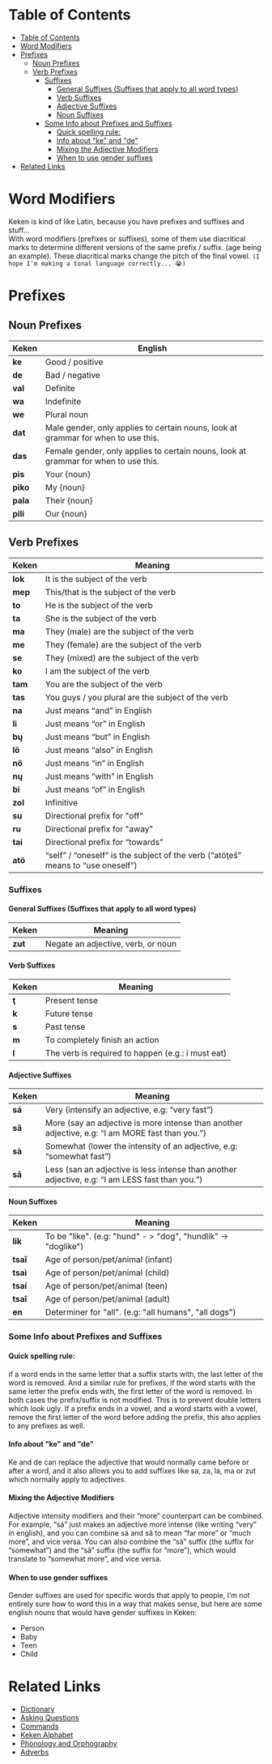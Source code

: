 # Table of Contents
- [Table of Contents](#table-of-contents)
- [Word Modifiers](#word-modifiers)
- [Prefixes](#prefixes)
	- [Noun Prefixes](#noun-prefixes)
	- [Verb Prefixes](#verb-prefixes)
		- [Suffixes](#suffixes)
			- [General Suffixes (Suffixes that apply to all word types)](#general-suffixes-suffixes-that-apply-to-all-word-types)
			- [Verb Suffixes](#verb-suffixes)
			- [Adjective Suffixes](#adjective-suffixes)
			- [Noun Suffixes](#noun-suffixes)
		- [Some Info about Prefixes and Suffixes](#some-info-about-prefixes-and-suffixes)
			- [Quick spelling rule:](#quick-spelling-rule)
			- [Info about "ke" and "de"](#info-about-ke-and-de)
			- [Mixing the Adjective Modifiers](#mixing-the-adjective-modifiers)
			- [When to use gender suffixes](#when-to-use-gender-suffixes)
- [Related Links](#related-links)


# Word Modifiers
Keken is kind of like Latin, because you have prefixes and suffixes and stuff...   
With word modifiers (prefixes or suffixes), some of them use diacritical marks to determine  different versions of the same prefix / suffix. (age being an example). These diacritical marks  change the pitch of the final vowel. `(I hope I'm making a tonal language correctly... 😭)`  

# Prefixes
## Noun Prefixes

| Keken | English |
| --------- | ----------- |
| **ke** | Good / positive |
| **de** | Bad / negative |
| **val** | Definite |
| **wa** | Indefinite |
| **we** | Plural noun |
| **dat** | Male gender, only applies to certain nouns, look at grammar for when to use this. |
| **das** | Female gender, only applies to certain nouns, look at grammar for when to use this. |
| **pis** | Your {noun} |
| **piko** | My {noun} |
| **pala** | Their {noun} |
| **pili** | Our {noun} |

## Verb Prefixes

| Keken | Meaning |
| ---------- | ---------- |
| **lok** | It is the subject of the verb |
| **mep** | This/that is the subject of the verb |
| **to** | He is the subject of the verb |
| **ta** | She is the subject of the verb |
| **ma** | They (male) are the subject of the verb |
| **me** | They (female) are the subject of the verb |
| **se** | They (mixed) are the subject of the verb |
| **ko** | I am the subject of the verb |
| **tam** | You are the subject of the verb |
| **tas** | You guys / you plural are the subject of the verb |
| **na** | Just means “and” in English |
| **li** | Just means “or” in English |
| **bų** | Just means “but” in English |
| **lö** | Just means “also” in English |
| **nö** | Just means “in” in English |
| **nų** | Just means “with” in English |
| **bi** | Just means “of” in English |
| **zol** | Infinitive |
| **su** | Directional prefix for "off" |
| **ru** | Directional prefix for "away" |
| **tai** | Directional prefix for “towards” |
| **atö** | “self” / “oneself” is the subject of the verb (“atöţes̄” means to “use oneself”) |

### Suffixes

#### General Suffixes (Suffixes that apply to all word types)

| Keken | Meaning |
| --------- | ------------ |
| **zut** | Negate an adjective, verb, or noun |

#### Verb Suffixes

| Keken | Meaning |
| ------------ | ---------- |
| **ţ** | Present tense |
| **k** | Future tense |
| **s** | Past tense |
| **m** | To completely finish an action |
| **l** | The verb is required to happen (e.g.: i must eat) |

#### Adjective Suffixes

| Keken | Meaning |
| ---------- | -------- |
| **sá** | Very (intensify an adjective, e.g: “very fast”) |
| **sâ** | More (say an adjective is more intense than another adjective, e.g: “I am MORE fast than you.”) |
| **sà** | Somewhat (lower the intensity of an adjective, e.g: “somewhat fast”) |
| **sǎ** | Less (san an adjective is less intense than another adjective, e.g: “I am LESS fast than you.”) |

#### Noun Suffixes

| Keken | Meaning |
| --------- | --------- |
| **lik** | To be "like". (e.g: "hund" \- \> "dog", "hundlik" \-\> "doglike") |
| **tsaǐ** | Age of person/pet/animal (infant) |
| **tsaì** | Age of person/pet/animal (child) |
| **tsaí** | Age of person/pet/animal (teen) |
| **tsaî** | Age of person/pet/animal (adult) |
| **en** | Determiner for "all". (e.g: "all humans", "all dogs")

### Some Info about Prefixes and Suffixes

#### Quick spelling rule:
if a word ends in the same letter that a suffix starts with, the last letter of the word is removed. And a similar rule for prefixes, if the word starts with the same letter the prefix ends with, the first letter of the word is removed. In both cases the prefix/suffix is not modified. This is to prevent double letters which look ugly. If a prefix ends in a vowel, and a word starts with a vowel, remove the first letter of the word before adding the prefix, this also applies to any prefixes as well.

#### Info about "ke" and "de"

Ke and de can replace the adjective that would normally came before or after a word, and it also allows you to add suffixes like sa, za, la, ma or zut which normally apply to adjectives.

#### Mixing the Adjective Modifiers

Adjective intensity modifiers and their “more” counterpart can be combined. For example, “sá” just makes an adjective more intense (like writing “very” in english), and you can combine sá and sâ to mean “far more” or “much more”, and vice versa. You can also combine the “sà” suffix (the suffix for “somewhat”) and the “sâ” suffix (the suffix for “more”), which would translate to “somewhat more”, and vice versa.

#### When to use gender suffixes

Gender suffixes are used for specific words that apply to people, I’m not entirely sure how to word this in a way that makes sense, but here are some english nouns that would have gender suffixes in Keken:

- Person  
- Baby  
- Teen  
- Child

# Related Links
- [Dictionary](dictionary.md)
- [Asking Questions](asking_questions.md)
- [Commands](commands.md)
- [Keken Alphabet](keken_alphabet.md)
- [Phonology and Orphography](phonology_and_orthography.md)
- [Adverbs](adverbs.md)